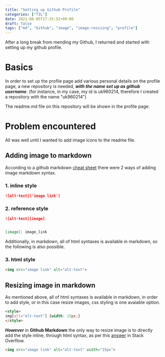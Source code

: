 ```yaml
---
title: "Setting up Github Profile"
categories: ["TIL"]
date: 2021-06-05T17:25:52+09:00
draft: false
tags: ["md", "Github", "image", "image-resizing", "profile"]
---
```


After a long break from mending my Github, I returned and started with setting up my github profile.

# Basics
In order to set up the profile page add various personal details on the profile page, a new repository is needed, ***with the name set up as github username***. (for instance, in my case, my id is uk960214, therefore I created a repository with the name "uk960214")

The readme.md file on this repository will be shown in the profile page.

# Problem encountered
All was well until I wanted to add image icons to the readme file.

## Adding image to markdown
According to a github markdown [cheat sheet](https://github.com/adam-p/markdown-here/wiki/Markdown-Cheatsheet) there were 2 ways of adding image markdown syntax.

### 1. inline style
```md
![alt-text]('image link')
```
### 2. reference style
```md
![alt-text][image]


[image]: image_link
```

Additionally, in markdown, all of html syntaxes is available in markdown, so the following is also possible.

### 3. html style
```md
<img src="image link" alt="alt-text">
```

## Resizing image in markdown
As mentioned above, all of html syntaxes is available in markdown, in order to add style, or in this case resize images, css styling is one avaiable option.

```md
<style>
img[alt="alt-text"] {width: 15px;}
</style>
```

***However*** in **Github Markdown** the only way to resize image is to directly add the style inline, through html syntax, as per this [answer](https://stackoverflow.com/a/55131726) in Stack Overflow.

```md
<img src="image link" alt="alt-text" width="15px">
```